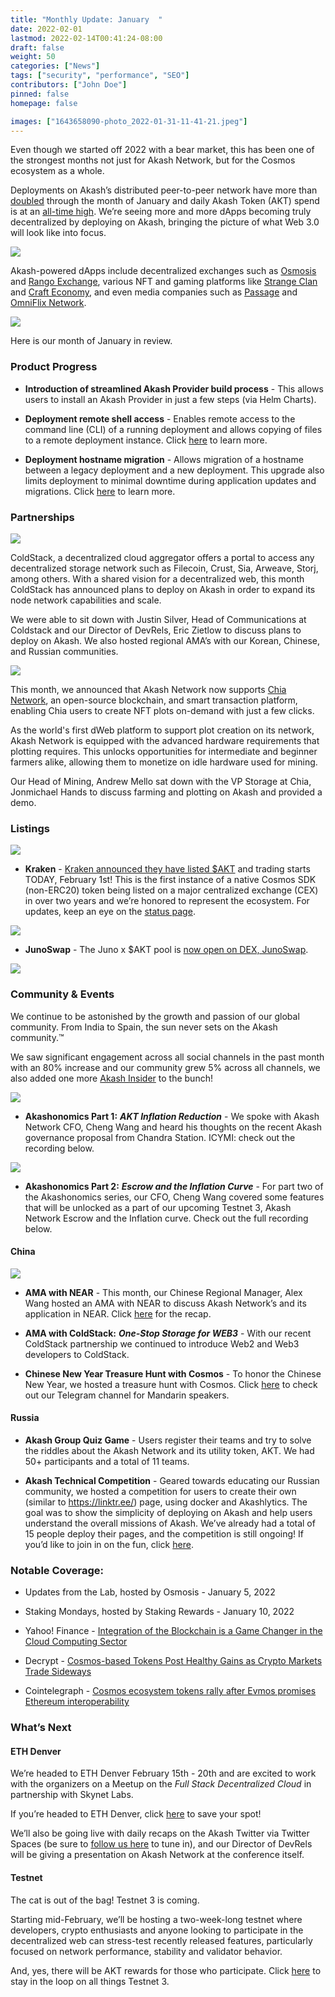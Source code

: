 ```yaml
---
title: "Monthly Update: January  "
date: 2022-02-01
lastmod: 2022-02-14T00:41:24-08:00
draft: false
weight: 50
categories: ["News"]
tags: ["security", "performance", "SEO"]
contributors: ["John Doe"]
pinned: false
homepage: false

images: ["1643658090-photo_2022-01-31-11-41-21.jpeg"]
---
```

Even though we started off 2022 with a bear market, this has been one of the strongest months not just for Akash Network, but for the Cosmos ecosystem as a whole. 

Deployments on Akash’s distributed peer-to-peer network have more than [doubled](https://stats.akash.network/) through the month of January and daily Akash Token (AKT) spend is at an [all-time high](https://www.akashlytics.com/graph/daily-akt-spent). We’re seeing more and more dApps becoming truly decentralized by deploying on Akash, bringing the picture of what Web 3.0 will look like into focus. 

![](https://www.datocms-assets.com/45776/1643658280-unnamed-1.png)

Akash-powered dApps include decentralized exchanges such as [Osmosis](https://osmosis.zone/) and [Rango Exchange](https://rango.exchange/), various NFT and gaming platforms like [Strange Clan](https://strangeclan.com/) and [Craft Economy](https://crafteconomy.io/), and even media companies such as [Passage](https://passage3d.com/) and [OmniFlix Network](https://omniflix.network/). 

![](https://www.datocms-assets.com/45776/1643658455-unnamed-2.png)

Here is our month of January in review. 

### **Product Progress** 

*   **Introduction of streamlined Akash Provider build process** \- This allows users to install an Akash Provider in just a few steps (via Helm Charts). 
    
*   **Deployment remote shell access** \- Enables remote access to the command line (CLI) of a running deployment and allows copying of files to a remote deployment instance. Click [here](https://docs.akash.network/release-notes/v0.14.0#deployment-shell-access) to learn more. 
    
*   **Deployment hostname migration** \- Allows migration of a hostname between a legacy deployment and a new deployment. This upgrade also limits deployment to minimal downtime during application updates and migrations. Click [here](https://docs.akash.network/release-notes/v0.14.0#hostname-migration) to learn more.
    

### **Partnerships** 

![](https://www.datocms-assets.com/45776/1643658544-unnamed-3.png)

ColdStack, a decentralized cloud aggregator offers a portal to access any decentralized storage network such as Filecoin, Crust, Sia, Arweave, Storj, among others. With a shared vision for a decentralized web, this month ColdStack has announced plans to deploy on Akash in order to expand its node network capabilities and scale.

We were able to sit down with Justin Silver, Head of Communications at Coldstack and our Director of DevRels, Eric Zietlow to discuss plans to deploy on Akash. We also hosted regional AMA’s with our Korean, Chinese, and Russian communities. 

![](https://www.datocms-assets.com/45776/1643658689-unnamed.jpg)

This month, we announced that Akash Network now supports [Chia Network](https://www.chia.net/), an open-source blockchain, and smart transaction platform, enabling Chia users to create NFT plots on-demand with just a few clicks. 

As the world's first dWeb platform to support plot creation on its network, Akash Network is equipped with the advanced hardware requirements that plotting requires. This unlocks opportunities for intermediate and beginner farmers alike, allowing them to monetize on idle hardware used for mining. 

Our Head of Mining, Andrew Mello sat down with the VP Storage at Chia, Jonmichael Hands to discuss farming and plotting on Akash and provided a demo. 

### **Listings**

![](https://www.datocms-assets.com/45776/1643658822-unnamed-1.jpg)

*   **Kraken** - [Kraken announced they have listed $AKT](https://blog.kraken.com/post/12707/akash-network-akt-trading-starts-february-1-deposit-now/) and trading starts TODAY, February 1st! This is the first instance of a native Cosmos SDK (non-ERC20) token being listed on a major centralized exchange (CEX) in over two years and we’re honored to represent the ecosystem. For updates, keep an eye on the [status page](https://status.kraken.com/). 
    

![](https://www.datocms-assets.com/45776/1643658912-unnamed-4.png)

*   **JunoSwap** - The Juno x $AKT pool is [now open on DEX, JunoSwap](https://junoswap.com/). 
    

![](https://www.datocms-assets.com/45776/1643658994-unnamed-5.png)

### **Community & Events** 

We continue to be astonished by the growth and passion of our global community. From India to Spain, the sun never sets on the Akash community.™️ 

We saw significant engagement across all social channels in the past month with an 80% increase and our community grew 5% across all channels, we also added one more [Akash Insider](https://akash.network/community#insiders) to the bunch!

![](https://www.datocms-assets.com/45776/1643659156-unnamed-2.jpg)

*   **Akashonomics Part 1:** _**AKT Inflation Reduction**_ - We spoke with Akash Network CFO, Cheng Wang and heard his thoughts on the recent Akash governance proposal from Chandra Station. ICYMI: check out the recording below. 
    

![](https://www.datocms-assets.com/45776/1643659284-unnamed-3.jpg)

*   **Akashonomics Part 2:** _**Escrow and the Inflation Curve**_ - For part two of the Akashonomics series, our CFO, Cheng Wang covered some features that will be unlocked as a part of our upcoming Testnet 3, Akash Network Escrow and the Inflation curve. Check out the full recording below. 
    

#### **China**

![](https://www.datocms-assets.com/45776/1643659395-unnamed-6.png)

*   **AMA with NEAR** \- This month, our Chinese Regional Manager, Alex Wang hosted an AMA with NEAR to discuss Akash Network’s and its application in NEAR. Click [here](https://www.bilibili.com/video/BV1iY411h7ZN?spm_id_from=333.1007.top_right_bar_window_history.content.click) for the recap. 
    
*   **AMA with ColdStack:** _**One-Stop Storage for WEB3**_ \- With our recent ColdStack partnership we continued to introduce Web2 and Web3 developers to ColdStack. 
    
*   **Chinese New Year Treasure Hunt with Cosmos** \- To honor the Chinese New Year, we hosted a treasure hunt with Cosmos. Click [here](https://t.me/akashchinatalk) to check out our Telegram channel for Mandarin speakers. 
    

#### **Russia**

*   **Akash Group Quiz Game** - Users register their teams and try to solve the riddles about the Akash Network and its utility token, AKT. We had 50+ participants and a total of 11 teams.
    
*   **Akash Technical Competition** - Geared towards educating our Russian community, we hosted a competition for users to create their own (similar to https://linktr.ee/) page, using docker and Akashlytics. The goal was to show the simplicity of deploying on Akash and help users understand the overall missions of Akash. We’ve already had a total of 15 people deploy their pages, and the competition is still ongoing! If you’d like to join in on the fun, click [here](https://t.me/akash_ru). 
    

### **Notable Coverage:** 

*   Updates from the Lab, hosted by Osmosis - January 5, 2022
    

*   Staking Mondays, hosted by Staking Rewards - January 10, 2022
    

*   Yahoo! Finance - [Integration of the Blockchain is a Game Changer in the Cloud Computing Sector](https://finance.yahoo.com/news/integration-blockchain-game-changer-cloud-082309786.html)
    
*   Decrypt - [Cosmos-based Tokens Post Healthy Gains as Crypto Markets Trade Sideways](https://decrypt.co/90806/cosmos-based-tokens-post-healthy-gains-crypto-markets-trade-sideways)
    
*   Cointelegraph - [Cosmos ecosystem tokens rally after Evmos promises Ethereum interoperability](https://cointelegraph.com/news/cosmos-ecosystem-tokens-rally-after-evmos-promises-ethereum-interoperability?utm_content=buffer817fa&utm_medium=social&utm_source=twitter.com&utm_campaign=buffer)
    

### **What’s Next** 

#### **ETH Denver** 

We’re headed to ETH Denver February 15th - 20th and are excited to work with the organizers on a Meetup on the _Full Stack Decentralized Cloud_ in partnership with Skynet Labs. 

If you’re headed to ETH Denver, click [here](https://ethdenver.sched.com/event/v5P2) to save your spot! 

We’ll also be going live with daily recaps on the Akash Twitter via Twitter Spaces (be sure to [follow us here](https://twitter.com/akashnet_) to tune in), and our Director of DevRels will be giving a presentation on Akash Network at the conference itself. 

#### **Testnet**

The cat is out of the bag! Testnet 3 is coming. 

Starting mid-February, we’ll be hosting a two-week-long testnet where developers, crypto enthusiasts and anyone looking to participate in the decentralized web can stress-test recently released features, particularly focused on network performance, stability and validator behavior.

And, yes, there will be AKT rewards for those who participate. Click [here](https://website-akash-network-git-emi-testnet-basement.vercel.app/testnet) to stay in the loop on all things Testnet 3.